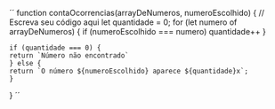 ´´ function contaOcorrencias(arrayDeNumeros, numeroEscolhido) {
  // Escreva seu código aqui
  let quantidade = 0;
    for (let numero of arrayDeNumeros) {
        if (numeroEscolhido === numero) quantidade++
    }

    if (quantidade === 0) {
    return `Número não encontrado`
    } else {
    return `O número ${numeroEscolhido} aparece ${quantidade}x`;
    }

} ´´ 
